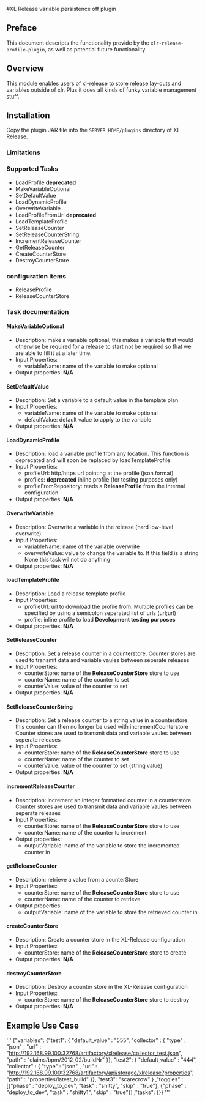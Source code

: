 #XL Release variable persistence off plugin

## Preface
This document descripts the functionality provide by the `xlr-release-profile-plugin`, as well as potential future functionality.

## Overview
This module enables users of xl-release to store release lay-outs and variables outside of xlr.
Plus it does all kinds of funky variable management stuff.

## Installation


Copy the plugin JAR file into the `SERVER_HOME/plugins` directory of XL Release.

### Limitations

### Supported Tasks

* LoadProfile **deprecated**
* MakeVariableOptional
* SetDefaultValue
* LoadDynamicProfile
* OverwriteVariable
* LoadProfileFromUrl **deprecated**
* LoadTemplateProfile
* SetReleaseCounter
* SetReleaseCounterString
* IncrementReleaseCounter
* GetReleaseCounter
* CreateCounterStore
* DestroyCounterStore


### configuration items
* ReleaseProfile
* ReleaseCounterStore


### Task documentation

####  MakeVariableOptional
* Description: make a variable optional, this makes a variable that would otherwise be required for a release to start not be required so that we are able to fill it at a later time.
* Input Properties:
  * variableName: name of the variable to make optional
* Output properties: **N/A**

####  SetDefaultValue
* Description: Set a variable to a default value in the template plan.
* Input Properties:
  * variableName: name of the variable to make optional
  * defaultValue: default value to apply to the variable
* Output properties: **N/A**

####  LoadDynamicProfile
* Description: load a variable profile from any location. This function is deprecated and will soon be replaced by loadTemplateProfile.
* Input Properties:
  * profileUrl: http/https url pointing at the profile (json format)
  * profiles: __deprecated__ inline profile (for testing purposes only)
  * profileFromRepository: reads a __ReleaseProfile__ from the internal configuration
* Output properties: **N/A**

####  OverwriteVariable
* Description: Overwrite a variable in the release (hard low-level overwrite)
* Input Properties:
  * variableName: name of the variable overwrite
  * overwriteValue: value to change the variable to. If this field is a string None this task wil not do anything
* Output properties: **N/A**

####  loadTemplateProfile
* Description: Load a release template profile
* Input Properties:
  * profileUrl: url to download the profile from. Multiple profiles can be specified by using a semicolon seperated list of urls (url;url)
  * profile: inline profile to load __Development testing purposes__
* Output properties: **N/A**

####  SetReleaseCounter
* Description: Set a release counter in a counterstore. Counter stores are used to transmit data and variable vaules between seperate releases
* Input Properties:
  * counterStore: name of the **ReleaseCounterStore** store to use
  * counterName: name of the counter to set
  * counterValue: value of the counter to set
* Output properties: **N/A**

####  SetReleaseCounterString
* Description: Set a release counter to a string value in a counterstore. this counter can then no longer be used with incrementCounterstore Counter stores are used to transmit data and variable vaules between seperate releases
* Input Properties:
  * counterStore: name of the **ReleaseCounterStore** store to use
  * counterName: name of the counter to set
  * counterValue: value of the counter to set (string value)
* Output properties: **N/A**


####  incrementReleaseCounter
* Description: increment an integer formatted counter in a counterstore. Counter stores are used to transmit data and variable vaules between seperate releases
* Input Properties:
  * counterStore: name of the **ReleaseCounterStore** store to use
  * counterName: name of the counter to increment
* Output properties:
  * outputVariable: name of the variable to store the incremented counter in

####  getReleaseCounter
* Description: retrieve a value from a counterStore
* Input Properties:
  * counterStore: name of the **ReleaseCounterStore** store to use
  * counterName: name of the counter to retrieve
* Output properties:
  * outputVariable: name of the variable to store the retrieved counter in

####  createCounterStore
* Description: Create a counter store in the XL-Release configuration
* Input Properties:
  * counterStore: name of the **ReleaseCounterStore** store to create
* Output properties: **N/A**

####  destroyCounterStore
* Description:  Destroy a counter store in the XL-Release configuration
* Input Properties:
  * counterStore: name of the **ReleaseCounterStore** store to destroy
* Output properties: **N/A**


## Example Use Case


'''
{"variables":
    {"test1": { "default_value" : "555",
                "collector" : { "type" : "json" ,
                                "url" : "http://192.168.99.100:32768/artifactory/xlrelease/collector_test.json",
                                "path" : "claims/bpm/2012_02/buildNr" }},
     "test2": { "default_value" : "444",
                "collector" : { "type" : "json" ,
                                "url" : "http://192.168.99.100:32768/artifactory/api/storage/xlrelease?properties",
                                "path" : "properties/latest_build" }},
     "test3": "scarecrow" }
     ,"toggles" :
      [{"phase" : "deploy_to_dev", "task" : "shitty", "skip" : "true"},
       {"phase" : "deploy_to_dev", "task" : "shitty1", "skip" : "true"}]
     ,"tasks": {}}
'''
